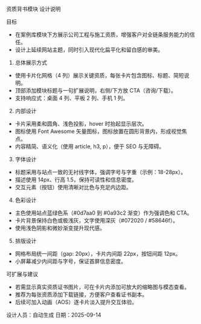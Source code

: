 资质背书模块 设计说明

目标
- 在案例库模块下方展示公司工程与施工资质，增强客户对全链条服务能力的信任。
- 设计上延续网站主题，同时引入现代化扁平化和留白感的审美。

1. 总体展示方式
- 使用卡片化网格（4 列）展示关键资质，每张卡片包含图标、标题、简短说明。
- 顶部添加模块标题与一句扩展说明，右侧/下方放 CTA（咨询/下载）。
- 支持响应式：桌面 4 列、平板 2 列、手机 1 列。

2. 内部设计
- 卡片采用柔和圆角、浅色投影，hover 时抬起显示层次。
- 图标使用 Font Awesome 矢量图标，图标放置在圆形背景内，形成视觉焦点。
- 内容精简、语义化（使用 article, h3, p），便于 SEO 与无障碍。

3. 字体设计
- 标题采用与站点一致的无衬线字体，强调字号与字重（示例：18-28px）。
- 描述使用 14px、行高 1.5，保持可读性和信息密度。
- 交互元素（按钮）使用清晰对比色与充足内边距。

4. 色彩设计
- 主色使用站点蓝绿色系（#0d7aa0 到 #0a93c2 渐变）作为强调色和 CTA。
- 卡片背景保持白色或极浅灰，文字使用深灰（#072020 / #58646f）。
- 使用浅色阴影和微妙渐变提升现代感。

5. 排版设计
- 网格布局统一间距（gap: 20px），卡片内间距 22px，按钮间距 12px。
- 小屏幕减少内间距与字号，保证首屏信息密度。

可扩展与建议
- 若需显示真实资质证书图片，可在卡片内添加可放大的缩略图与模态查看。
- 推荐为每张资质添加下载链接，方便客户查看证书副本。
- 后续可加入动画（AOS）逐卡片淡入提升交互体验。

设计人员：自动生成
日期：2025-09-14
